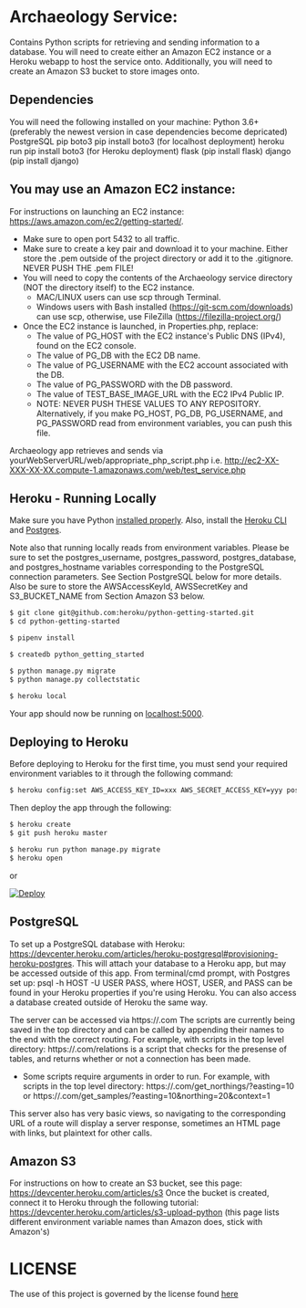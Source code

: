 # Archaeology Service:
Contains Python scripts for retrieving and sending information to a database.
You will need to create either an Amazon EC2 instance or a Heroku webapp to host the service onto.
Additionally, you will need to create an Amazon S3 bucket to store images onto.

## Dependencies
You will need the following installed on your machine:
	Python 3.6+ (preferably the newest version in case dependencies become depricated)
	PostgreSQL
	pip
	boto3
		pip install boto3 (for localhost deployment)
		heroku run pip install boto3 (for Heroku deployment)
	flask (pip install flask)
	django (pip install django)

## You may use an Amazon EC2 instance:
For instructions on launching an EC2 instance: https://aws.amazon.com/ec2/getting-started/.
- Make sure to open port 5432 to all traffic.
- Make sure to create a key pair and download it to your machine. Either store the .pem outside of the project directory or add it
	to the .gitignore. NEVER PUSH THE .pem FILE!
- You will need to copy the contents of the Archaeology service directory (NOT the directory itself) to the EC2 instance.
	- MAC/LINUX users can use scp through Terminal.
	- Windows users with Bash installed (https://git-scm.com/downloads) can use scp, otherwise, use FileZilla (https://filezilla-project.org/)
- Once the EC2 instance is launched, in Properties.php, replace:
	- The value of PG_HOST with the EC2 instance's Public DNS (IPv4), found on the EC2 console.
	- The value of PG_DB with the EC2 DB name.
	- The value of PG_USERNAME with the EC2 account associated with the DB.
	- The value of PG_PASSWORD with the DB password.
	- The value of TEST_BASE_IMAGE_URL with the EC2 IPv4 Public IP.
	- NOTE: NEVER PUSH THESE VALUES TO ANY REPOSITORY. Alternatively, if you make PG_HOST, PG_DB, PG_USERNAME, and PG_PASSWORD
		read from environment variables, you can push this file.

Archaeology app retrieves and sends via yourWebServerURL/web/appropriate_php_script.php
	i.e. http://ec2-XX-XXX-XX-XX.compute-1.amazonaws.com/web/test_service.php

## Heroku - Running Locally

Make sure you have Python [installed properly](http://install.python-guide.org). Also, install the [Heroku CLI](https://devcenter.heroku.com/articles/heroku-cli) and
[Postgres](https://devcenter.heroku.com/articles/heroku-postgresql#local-setup).

Note also that running locally reads from environment variables. Please be sure to set the postgres_username, postgres_password, postgres_database, and postgres_hostname
variables corresponding to the PostgreSQL connection parameters. See Section PostgreSQL below for more details. Also be sure to store the AWSAccessKeyId, AWSSecretKey
and S3_BUCKET_NAME from Section Amazon S3 below.

```sh
$ git clone git@github.com:heroku/python-getting-started.git
$ cd python-getting-started

$ pipenv install

$ createdb python_getting_started

$ python manage.py migrate
$ python manage.py collectstatic

$ heroku local
```

Your app should now be running on [localhost:5000](http://localhost:5000/).

## Deploying to Heroku

Before deploying to Heroku for the first time, you must send your required environment variables to it through the following command:

```sh
$ heroku config:set AWS_ACCESS_KEY_ID=xxx AWS_SECRET_ACCESS_KEY=yyy postgres_username=zzz postgres_password=ppp postgres_database=ddd postgres_hostname=hhh S3_BUCKET_NAME=bbb
```

Then deploy the app through the following:

```sh
$ heroku create
$ git push heroku master

$ heroku run python manage.py migrate
$ heroku open
```
or

[![Deploy](https://www.herokucdn.com/deploy/button.svg)](https://heroku.com/deploy)

## PostgreSQL
To set up a PostgreSQL database with Heroku: https://devcenter.heroku.com/articles/heroku-postgresql#provisioning-heroku-postgres.
This will attach your database to a Heroku app, but may be accessed outside of this app.
From terminal/cmd prompt, with Postgres set up: psql -h HOST -U USER PASS,
where HOST, USER, and PASS can be found in your Heroku properties if you're using Heroku.
You can also access a database created outside of Heroku the same way.

The server can be accessed via https://<serverURL>.com
The scripts are currently being saved in the top directory and can be called by appending their names to the end with the correct routing.
For example, with scripts in the top level directory: https://<serverURL>.com/relations is a script that checks for the presense of tables,
	and returns whether or not a connection has been made.
- Some scripts require arguments in order to run.
For example, with scripts in the top level directory: https://<serverURL>.com/get_northings/?easting=10
or https://<serverURL>.com/get_samples/?easting=10&northing=20&context=1

This server also has very basic views, so navigating to the corresponding URL of a route will display a server response, sometimes an HTML page with links,
	but plaintext for other calls.

## Amazon S3
For instructions on how to create an S3 bucket, see this page: https://devcenter.heroku.com/articles/s3
Once the bucket is created, connect it to Heroku through the following tutorial: https://devcenter.heroku.com/articles/s3-upload-python
(this page lists different environment variable names than Amazon does, stick with Amazon's)

# LICENSE

The use of this project is governed by the license found [here](https://github.com/anatolian/archaeology-object-data-collector-service/blob/master/LICENSE)